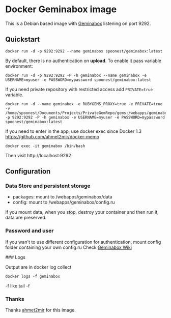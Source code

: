 Docker Geminabox image
=================

This is a Debian based image with [Geminabox](https://github.com/geminabox/geminabox) listening on port 9292. 

Quickstart
----------
	
	docker run -d -p 9292:9292 --name geminabox spoonest/geminabox:latest

By default, there is no authentication on **upload**. To enable it pass variable environment:

	docker run -d -p 9292:9292 -P -h geminabox --name geminabox -e USERNAME=myuser -e PASSWORD=mypassword spoonest/geminabox:latest

If you need private repository with restricted access add `PRIVATE=true` variable.

	docker run -d --name geminabox -e RUBYGEMS_PROXY=true -e PRIVATE=true -v /home/spoonest/Documents/Projects/PrivateGemRepo/gems:/webapps/geminabox/data -p 9292:9292 -P -h geminabox -e USERNAME=myuser -e PASSWORD=mypassword spoonest/geminabox:latest

If you need to enter in the app, use docker exec since Docker 1.3 https://github.com/ahmet2mir/docker-memo

    docker exec -it geminabox /bin/bash

Then visit http://localhost:9292

Configuration
-------------

### Data Store and persistent storage

* packages: mount to /webapps/geminabox/data
* config: mount to /webapps/geminabox/config.ru

If you mount data, when you stop, destroy your container and then run it, data are preserved.

### Password and user

If you wan't to use different configuration for authentication, mount config folder containing your own config.ru
Check [Geminabox Wiki](https://github.com/geminabox/geminabox/wiki/Http-Basic-Auth)

### Logs

Output are in docker log collect 
	
	docker logs -f geminabox

-f like tail -f

### Thanks
Thanks [ahmet2mir](https://github.com/ahmet2mir) for this image.


